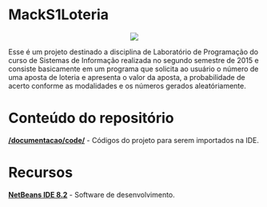 ﻿# MackS1Loteria


<p align="center">  
	<img src="/images/demonstracao.JPG"/>

</p>

Esse é um projeto destinado a disciplina de Laboratório de Programação do curso de Sistemas de Informação realizada no segundo semestre de 2015 e consiste basicamente em um programa que solicita ao usuário o número de uma aposta de loteria e apresenta o valor da aposta, a probabilidade de acerto conforme as modalidades e os números gerados aleatóriamente.

# Conteúdo do repositório

[**/documentacao/code/**](https://github.com/DarioTeles/MackS1Loteria/tree/master/code/) - Códigos do projeto para serem importados na IDE.

# Recursos

[**NetBeans IDE 8.2**](https://github.com/apache/netbeans) - Software de desenvolvimento.
